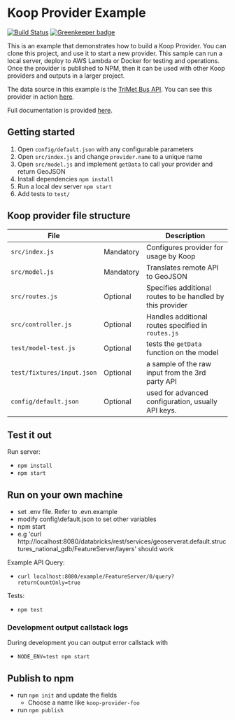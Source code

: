# Koop Provider Example

[![Build Status](https://travis-ci.org/koopjs/koop-provider-example.svg?branch=master)](https://travis-ci.org/koopjs/koop-provider-example) [![Greenkeeper badge](https://badges.greenkeeper.io/koopjs/koop-provider-example.svg)](https://greenkeeper.io/)


This is an example that demonstrates how to build a Koop Provider. You can clone this project, and use it to start a new provider. This sample can run a local server, deploy to AWS Lambda or Docker for testing and operations. Once the provider is published to NPM, then it can be used with other Koop providers and outputs in a larger project.

The data source in this example is the [TriMet Bus API](https://developer.trimet.org). You can see this provider in action [here](http://dcdev.maps.arcgis.com/home/item.html?id=2603e7e3f10742f78093edf8ea2adfd8#visualize).

Full documentation is provided [here](https://koopjs.github.io/docs/usage/provider).

## Getting started

1. Open `config/default.json` with any configurable parameters
1. Open `src/index.js` and change `provider.name` to a unique name
1. Open `src/model.js` and implement `getData` to call your provider and return GeoJSON
1. Install dependencies `npm install`
1. Run a local dev server `npm start`
1. Add tests to `test/`

## Koop provider file structure

| File | | Description |
| --- | --- | --- |
| `src/index.js` | Mandatory | Configures provider for usage by Koop |
| `src/model.js` | Mandatory | Translates remote API to GeoJSON |
| `src/routes.js` | Optional | Specifies additional routes to be handled by this provider |
| `src/controller.js` | Optional | Handles additional routes specified in `routes.js` |
| `test/model-test.js` | Optional | tests the `getData` function on the model |
| `test/fixtures/input.json` | Optional | a sample of the raw input from the 3rd party API |
| `config/default.json` | Optional | used for advanced configuration, usually API keys. |


## Test it out
Run server:
- `npm install`
- `npm start`
## Run on your own machine
- set .env file. Refer to .evn.example
- modify config\default.json to set other variables
- npm start
- e.g 'curl http://localhost:8080/databricks/rest/services/geoserverat.default.structures_national_gdb/FeatureServer/layers' should work 

Example API Query:
- `curl localhost:8080/example/FeatureServer/0/query?returnCountOnly=true`


Tests:
- `npm test`

### Development output callstack logs

During development you can output error callstack with

- `NODE_ENV=test npm start`

## Publish to npm

- run `npm init` and update the fields
  - Choose a name like `koop-provider-foo`
- run `npm publish`
